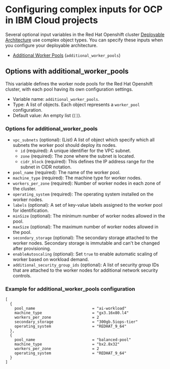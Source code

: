 # Configuring complex inputs for OCP in IBM Cloud projects

Several optional input variables in the Red Hat Openshift cluster [Deployable Architecture](https://cloud.ibm.com/catalog#deployable_architecture) use complex object types. You can specify these inputs when you configure your deployable architecture.

- [Additional Worker Pools](#options-with-additional-worker-pools) (`additional_worker_pools`)


## Options with additional_worker_pools <a name="options-with-additional-worker-pools"></a>

This variable defines the worker node pools for the Red Hat Openshift cluster, with each pool having its own configuration settings.

- Variable name: `additional_worker_pools`.
- Type: A list of objects. Each object represents a `worker_pool` configuration.
- Default value: An empty list (`[]`).

### Options for additional_worker_pools

- `vpc_subnets` (optional): (List) A list of object which specify which all subnets the worker pool should deploy its nodes.
  - `id` (required): A unique identifier for the VPC subnet.
  - `zone` (required): The zone where the subnet is located.
  - `cidr_block` (required): This defines the IP address range for the subnet in CIDR notation.
- `pool_name` (required): The name of the worker pool.
- `machine_type` (required): The machine type for worker nodes.
- `workers_per_zone` (required): Number of worker nodes in each zone of the cluster.
- `operating_system` (required): The operating system installed on the worker nodes.
- `labels` (optional): A set of key-value labels assigned to the worker pool for identification.
- `minSize` (optional): The minimum number of worker nodes allowed in the pool.
- `maxSize` (optional): The maximum number of worker nodes allowed in the pool.
- `secondary_storage` (optional): The secondary storage attached to the worker nodes. Secondary storage is immutable and can't be changed after provisioning.
- `enableAutoscaling` (optional): Set `true` to enable automatic scaling of worker based on workload demand.
- `additional_security_group_ids` (optional): A list of security group IDs that are attached to the worker nodes for additional network security controls.

### Example for additional_worker_pools configuration

```hcl
[
  {
    pool_name                         = "ai-workload"
    machine_type                      = "gx3.16x80.l4"
    workers_per_zone                  = 2
    secondary_storage                 = "300gb.5iops-tier"
    operating_system                  = "REDHAT_9_64"
  },
  {
    pool_name                         = "balanced-pool"
    machine_type                      = "bx2.8x32"
    workers_per_zone                  = 2
    operating_system                  = "REDHAT_9_64"
  }
]
```
